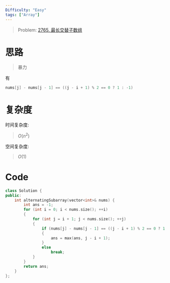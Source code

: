 ```yaml
---
Difficulty: "Easy"
tags: ["Array"]
---
```


> Problem: [2765. 最长交替子数组](https://leetcode.cn/problems/longest-alternating-subarray/description/)

# 思路

> 暴力

有

```c++
nums[j] - nums[j - 1] == ((j - i + 1) % 2 == 0 ? 1 : -1)
```

# 复杂度

时间复杂度:
> $O(n^2)$

空间复杂度:
> $O(1)$

# Code
```C++ []
class Solution {
public:
    int alternatingSubarray(vector<int>& nums) {
        int ans = -1;
        for (int i = 0; i < nums.size(); ++i)
        {
            for (int j = i + 1; j < nums.size(); ++j)
            {
                if (nums[j] - nums[j - 1] == ((j - i + 1) % 2 == 0 ? 1 : -1))
                {
                    ans = max(ans, j - i + 1);
                }
                else
                    break;
            }
        }
        return ans;
    }
};
```